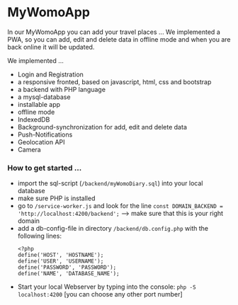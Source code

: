 # MyWomoApp
In our MyWomoApp you can add your travel places ...
We implemented a PWA, so you can add, edit and delete data in offline mode
and when you are back online it will be updated.

We implemented ...
- Login and Registration
- a responsive fronted, based on javascript, html, css and bootstrap
- a backend with PHP language
- a mysql-database
- installable app
- offline mode
- IndexedDB
- Background-synchronization for add, edit and delete data
- Push-Notifications
- Geolocation API
- Camera

### How to get started ...
- import the sql-script (`/backend/myWomoDiary.sql`) into your local database
- make sure PHP is installed
- go to `/service-worker.js` and look for the line ```const DOMAIN_BACKEND = 'http://localhost:4200/backend';``` --> make sure that this is your right domain
- add a db-config-file in directory `/backend/db.config.php` with the following lines:
  ```
  <?php
  define('HOST', 'HOSTNAME');
  define('USER', 'USERNAME');
  define('PASSWORD', 'PASSWORD');
  define('NAME', 'DATABASE_NAME');
  ```
- Start your local Webserver by typing into the console:
  `php -S localhost:4200` [you can choose any other port number]
